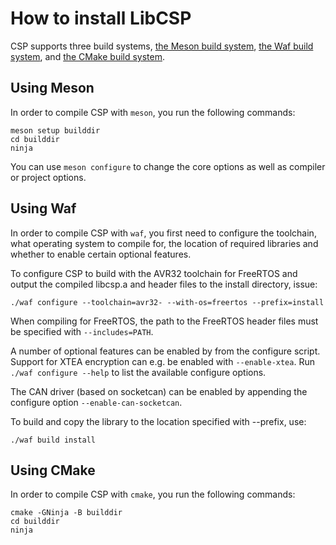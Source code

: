 # How to install LibCSP

CSP supports three build systems,
[the Meson build system](https://mesonbuild.com/),
[the Waf build system](https://waf.io/), and
[the CMake build system](https://cmake.org/).

## Using Meson

In order to compile CSP with `meson`, you
run the following commands:

```shell
meson setup builddir
cd builddir
ninja
```

You can use `meson configure` to change the
core options as well as compiler or project options.

## Using Waf

In order to compile CSP with `waf`, you
first need to configure the toolchain, what operating system to compile
for, the location of required libraries and whether to enable certain
optional features.

To configure CSP to build with the AVR32 toolchain for FreeRTOS and
output the compiled libcsp.a and header files to the install directory,
issue:

```shell
./waf configure --toolchain=avr32- --with-os=freertos --prefix=install
```

When compiling for FreeRTOS, the path to the FreeRTOS header files must
be specified with `--includes=PATH`.

A number of optional features can be enabled by from the configure
script. Support for XTEA encryption can e.g. be enabled with
`--enable-xtea`. Run
`./waf configure --help` to list the
available configure options.

The CAN driver (based on socketcan) can be enabled by appending the
configure option `--enable-can-socketcan`.

To build and copy the library to the location specified with --prefix,
use:

```shell
./waf build install
```

## Using CMake

In order to compile CSP with `cmake`, you run the following commands:

```shell
cmake -GNinja -B builddir
cd builddir
ninja
```
